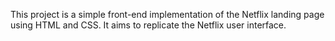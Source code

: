 This project is a simple front-end implementation of the Netflix landing page using HTML and CSS. It aims to replicate the Netflix user interface.
